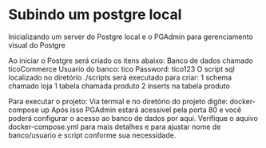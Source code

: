 # Subindo um postgre local
Inicializando um server do Postgre local e o PGAdmin para gerenciamento visual do Postgre

Ao iniciar o Postgre será criado os itens abaixo:
    Banco de dados chamado ticoCommerce
    Usuario do banco: tico 
    Password: tico123
    O script sql localizado no diretório ./scripts será executado para criar:
        1 schema chamado loja
        1 tabela chamada produto
        2 inserts na tabela produto


Para executar o projeto:
Via termial e no diretório do projeto digite: docker-compose up
Após isso PGAdmin estará acessivel pela porta 80 e você poderá configurar o acesso ao banco de dados por aqui. 
Verifique o aquivo docker-compose.yml para mais detalhes e para ajustar nome de banco/usuario e script conforme sua necessidade.
